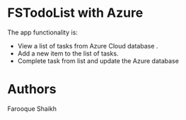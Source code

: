 # FSTodoList with Azure
The app functionality is:

- View a list of tasks from Azure Cloud database .
- Add a new item to the list of tasks.
- Complete task from list and update the Azure database

# Authors
Farooque Shaikh

